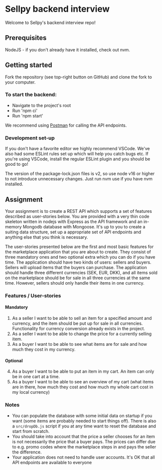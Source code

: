 # Sellpy backend interview

Welcome to Sellpy's backend interview repo!

## Prerequisites
NodeJS - if you don't already have it installed, check out nvm.

## Getting started
Fork the repository (see top-right button on GitHub) and clone the fork to your computer.

### To start the backend:
- Navigate to the project's root
- Run 'npm ci'
- Run 'npm start'

We recommend using [Postman](https://www.postman.com/) for calling the API endpoints.

### Development set-up
If you don't have a favorite editor we highly recommend VSCode. We've also had some ESLint rules set up which will help you catch bugs etc. If you're using VSCode, install the regular ESLint plugin and you should be good to go!

The version of the package-lock.json files is v2, so use node v16 or higher to not introduce unnecessary changes. Just run nvm use if you have nvm installed.

## Assignment

Your assignment is to create a REST API which supports a set of features described as user-stories below. You are provided with a very thin code skeleton written in nodejs with Express as the API framework and an in-memory Mongodb database with Mongoose. It's up to you to create a suiting data structure, set up a appropriate set of API endpoints and anything else that you think is necessary.

The user-stories presented below are the first and most basic features for the marketplace application that you are about to create. They consist of three mandatory ones and two optional extra which you can do if you have time. The application should have two kinds of users: sellers and buyers. Sellers will upload items that the buyers can purchase. The application should handle three different currencies (SEK, EUR, DKK), and all items sold on the marketplace should be for sale in all three currencies at the same time. However, sellers should only handle their items in one currency. 

### Features / User-stories

#### Mandatory

1. As a seller I want to be able to sell an item for a specified amount and currency, and the item should be put up for sale in all currencies. Functionality for currency conversion already exists in the project.
2. As a seller I want to be able to change the price for a currently selling item.
3. As a buyer I want to be able to see what items are for sale and how much they cost in my currency.

#### Optional

4. As a buyer I want to be able to put an item in my cart. An item can only be in one cart at a time.
5. As a buyer I want to be able to see an overview of my cart (what items are in there, how much they cost and how much my whole cart cost in my local currency)

### Notes

- You can populate the database with some initial data on startup if you want (some items are probably needed to start things off). There is also a `src/dropDb.js` script if you at any time want to reset the database and start from scratch.
- You should take into account that the price a seller chooses for an item is not necessarily the price that a buyer pays. The prices can differ due to e.g. promo codes where the marketplace steps in and pays the seller the difference.
- Your application does not need to handle user accounts. It's OK that all API endpoints are available to everyone

